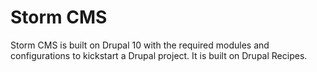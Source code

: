 # Storm CMS
Storm CMS is built on Drupal 10 with the required modules and configurations to kickstart a Drupal project. It is built on Drupal Recipes.
